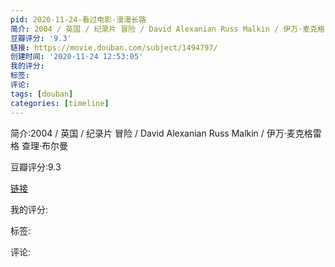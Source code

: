 ```yaml
---
pid: 2020-11-24-看过电影-漫漫长路
简介: 2004 / 英国 / 纪录片 冒险 / David Alexanian Russ Malkin / 伊万·麦克格雷格 查理·布尔曼
豆瓣评分: '9.3'
链接: https://movie.douban.com/subject/1494797/
创建时间: '2020-11-24 12:53:05'
我的评分:
标签:
评论:
tags: [douban]
categories: [timeline]
---
```

简介:2004 / 英国 / 纪录片 冒险 / David Alexanian Russ Malkin / 伊万·麦克格雷格 查理·布尔曼

豆瓣评分:9.3

[链接](https://movie.douban.com/subject/1494797/)

我的评分:

标签:

评论:

